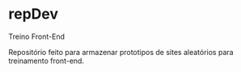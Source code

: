 # repDev
 Treino Front-End
 
 Repositório feito para armazenar prototipos de sites aleatórios para treinamento front-end.